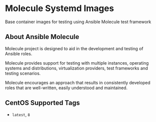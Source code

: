 # Molecule Systemd Images

Base container images for testing using Ansible Molecule test framework

## About Ansible Molecule

Molecule project is designed to aid in the development and testing of Ansible roles.

Molecule provides support for testing with multiple instances, operating systems and distributions, virtualization providers, test frameworks and testing scenarios.

Molecule encourages an approach that results in consistently developed roles that are well-written, easily understood and maintained.

## CentOS Supported Tags
 - `latest`, `8`

